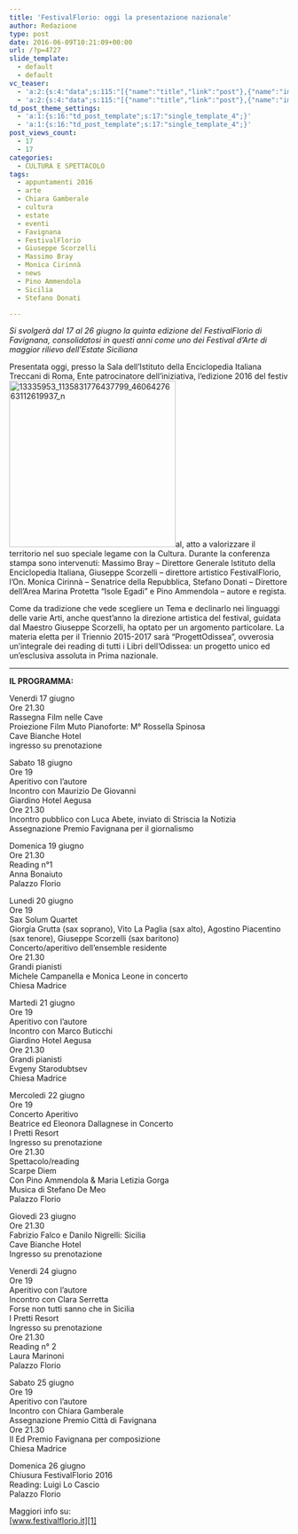 ```yaml
---
title: 'FestivalFlorio: oggi la presentazione nazionale'
author: Redazione
type: post
date: 2016-06-09T10:21:09+00:00
url: /?p=4727
slide_template:
  - default
  - default
vc_teaser:
  - 'a:2:{s:4:"data";s:115:"[{"name":"title","link":"post"},{"name":"image","image":"featured","link":"none"},{"name":"text","mode":"excerpt"}]";s:7:"bgcolor";s:0:"";}'
  - 'a:2:{s:4:"data";s:115:"[{"name":"title","link":"post"},{"name":"image","image":"featured","link":"none"},{"name":"text","mode":"excerpt"}]";s:7:"bgcolor";s:0:"";}'
td_post_theme_settings:
  - 'a:1:{s:16:"td_post_template";s:17:"single_template_4";}'
  - 'a:1:{s:16:"td_post_template";s:17:"single_template_4";}'
post_views_count:
  - 17
  - 17
categories:
  - CULTURA E SPETTACOLO
tags:
  - appuntamenti 2016
  - arte
  - Chiara Gamberale
  - cultura
  - estate
  - eventi
  - Favignana
  - FestivalFlorio
  - Giuseppe Scorzelli
  - Massimo Bray
  - Monica Cirinnà
  - news
  - Pino Ammendola
  - Sicilia
  - Stefano Donati

---
```

_Si svolgerà dal 17 al 26 giugno la quinta edizione del FestivalFlorio di Favignana, consolidatosi in questi anni come uno dei Festival d&#8217;Arte di maggior rilievo dell&#8217;Estate Siciliana_

Presentata oggi, presso la Sala dell’Istituto della Enciclopedia Italiana Treccani di Roma, Ente patrocinatore dell’iniziativa, l&#8217;edizione 2016 del festiv<img decoding="async" loading="lazy" class="size-medium wp-image-4728 alignleft" src="https://progressonline.it/wp-content/uploads/13335953_1135831776437799_4606427663112619937_n-300x300.jpg" alt="13335953_1135831776437799_4606427663112619937_n" width="300" height="300" />al, atto a valorizzare il territorio nel suo speciale legame con la Cultura. Durante la conferenza stampa sono intervenuti: Massimo Bray – Direttore Generale Istituto della Enciclopedia Italiana, Giuseppe Scorzelli – direttore artistico FestivalFlorio, l&#8217;On. Monica Cirinnà – Senatrice della Repubblica, Stefano Donati &#8211; Direttore dell’Area Marina Protetta “Isole Egadi” e Pino Ammendola – autore e regista.

Come da tradizione che vede scegliere un Tema e declinarlo nei linguaggi delle varie Arti, anche quest’anno la direzione artistica del festival, guidata dal Maestro Giuseppe Scorzelli, ha optato per un argomento particolare. La materia eletta per il Triennio 2015-2017 sarà “ProgettOdissea”, ovverosia un&#8217;integrale dei reading di tutti i Libri dell&#8217;Odissea: un progetto unico ed un&#8217;esclusiva assoluta in Prima nazionale.

* * *

**IL PROGRAMMA:**

Venerdi 17 giugno  
Ore 21.30  
Rassegna Film nelle Cave  
Proiezione Film Muto Pianoforte: M° Rossella Spinosa  
Cave Bianche Hotel  
ingresso su prenotazione

Sabato 18 giugno  
Ore 19  
Aperitivo con l’autore  
Incontro con Maurizio De Giovanni  
Giardino Hotel Aegusa  
Ore 21.30  
Incontro pubblico con Luca Abete, inviato di Striscia la Notizia  
Assegnazione Premio Favignana per il giornalismo

Domenica 19 giugno  
Ore 21.30  
Reading n°1  
Anna Bonaiuto  
Palazzo Florio

Lunedi 20 giugno  
Ore 19  
Sax Solum Quartet  
Giorgia Grutta (sax soprano), Vito La Paglia (sax alto), Agostino Piacentino (sax tenore), Giuseppe Scorzelli (sax baritono)  
Concerto/aperitivo dell&#8217;ensemble residente  
Ore 21.30  
Grandi pianisti  
Michele Campanella e Monica Leone in concerto  
Chiesa Madrice

Martedi 21 giugno  
Ore 19  
Aperitivo con l’autore  
Incontro con Marco Buticchi  
Giardino Hotel Aegusa  
Ore 21.30  
Grandi pianisti  
Evgeny Starodubtsev  
Chiesa Madrice

Mercoledi 22 giugno  
Ore 19  
Concerto Aperitivo  
Beatrice ed Eleonora Dallagnese in Concerto  
I Pretti Resort  
Ingresso su prenotazione  
Ore 21.30  
Spettacolo/reading  
Scarpe Diem  
Con Pino Ammendola & Maria Letizia Gorga  
Musica di Stefano De Meo  
Palazzo Florio

Giovedi 23 giugno  
Ore 21.30  
Fabrizio Falco e Danilo Nigrelli: Sicilia  
Cave Bianche Hotel  
Ingresso su prenotazione

Venerdi 24 giugno  
Ore 19  
Aperitivo con l’autore  
Incontro con Clara Serretta  
Forse non tutti sanno che in Sicilia  
I Pretti Resort  
Ingresso su prenotazione  
Ore 21.30  
Reading n° 2  
Laura Marinoni  
Palazzo Florio

Sabato 25 giugno  
Ore 19  
Aperitivo con l’autore  
Incontro con Chiara Gamberale  
Assegnazione Premio Città di Favignana  
Ore 21.30  
II Ed Premio Favignana per composizione  
Chiesa Madrice

Domenica 26 giugno  
Chiusura FestivalFlorio 2016  
Reading: Luigi Lo Cascio  
Palazzo Florio

Maggiori info su:  
[www.festivalflorio.it][1]

 [1]: https://www.festivalflorio.it